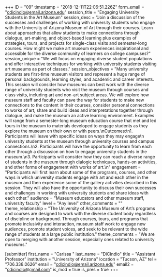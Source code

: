 +++
ID = "09"
timestamp = "2018-12-11T22:06:51.226Z"
form_email = "cdicindio@email.arizona.edu"
session_title = "Engaging University Students in the Art Museum"
session_desc = "Join a discussion of the successes and challenges of working with university students who engage with the University of Arizona Museum of Art through their courses. Learn about approaches that allow students to make connections through dialogue, art-making, and object-based learning plus examples of strategies, tours, and projects for single-class visits and semester-long courses. How might we make art museum experiences inspirational and accessible for the diverse community of learners on college campuses?"
session_unique = "We will focus on engaging diverse student populations and offer interactive techniques for working with university students visiting art museums as part of classes."
session_objectives = "Many university students are first-time museum visitors and represent a huge range of personal backgrounds, learning styles, and academic and career interests. This session will consider how museums can best work with the diverse range of university students who visit the museum through courses and class visits, including art and non-art subject areas. We will explore how museum staff and faculty can pave the way for students to make new connections to the content in their courses, consider personal connections to works of art, share and build ideas and interpretations together through dialogue, and make the museum an active learning environment. Examples will range from a semester-long museum education course that met and led tours in the museum to materials developed to engage students as they explore the museum on their own or with peers.\nOutcomes:\n1. Participants will leave with specific ideas on ways they may engage\n university students at the museum through university courses and campus connections.\n2. Participants will have the opportunity to learn from each other through a discussion on how to engage university students in the museum.\n3. Participants will consider how they can reach a diverse range of students in the museum through dialogic techniques, hands-on activities, and other forms of engagement with works of art.\n"
engagement = "Participants will first learn about some of the programs, courses, and other ways in which university students engage with art and each other in the museum and then experience some of the gallery activities described in this session. They will also have the opportunity to discuss their own successes and challenges in working with university students and share ideas with each other."
audience = "Museum educators and other museum staff, university faculty"
level = "Any level"
other_comments = ""
theme_relationship = "The University of Arizona Museum of Art’s programs and courses are designed to work with the diverse student body regardless of discipline or background. Through courses, tours, and programs that promote inclusivity and interaction, museum staff work to engage new audiences, promote student voices, and seek to be relevant to the wide range of students at a large public institution."
theme_comments = "We are open to merging with another session, especially ones related to university museums."

[submitter]
first_name = "Carissa "
last_name = "DiCindio"
title = "Assistant Professor"
institution = "University of Arizona"
location = "Tucson, AZ"
tel = "706.338.0626"
email = "cdicindio@email.arizona.edu"
email2 = "cdicindio@gmail.com"
is_mod = true
is_pres = true
+++
